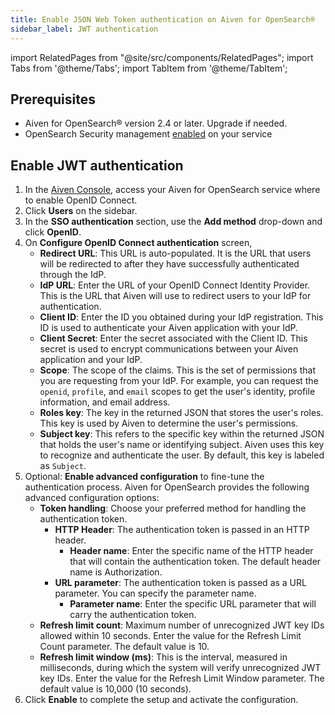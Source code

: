 ```yaml
---
title: Enable JSON Web Token authentication on Aiven for OpenSearch®
sidebar_label: JWT authentication
---
```


import RelatedPages from "@site/src/components/RelatedPages";
import Tabs from '@theme/Tabs';
import TabItem from '@theme/TabItem';

## Prerequisites

-   Aiven for OpenSearch® version 2.4 or later. Upgrade if needed.
-   OpenSearch Security management
    [enabled](/docs/products/opensearch/howto/enable-opensearch-security)
    on your service

## Enable JWT authentication

<Tabs groupId="group1">
<TabItem value="gui" label="Console" default>

1.  In the [Aiven Console](https://console.aiven.io/), access your Aiven
    for OpenSearch service where to enable OpenID Connect.
1.  Click **Users** on the sidebar.
1.  In the **SSO authentication** section, use the **Add method**
    drop-down and click **OpenID**.
1.  On **Configure OpenID Connect authentication** screen,
    -   **Redirect URL**: This URL is auto-populated. It is the URL that
        users will be redirected to after they have successfully
        authenticated through the IdP.
    -   **IdP URL**: Enter the URL of your OpenID Connect Identity
        Provider. This is the URL that Aiven will use to redirect users
        to your IdP for authentication.
    -   **Client ID**: Enter the ID you obtained during your IdP
        registration. This ID is used to authenticate your Aiven
        application with your IdP.
    -   **Client Secret**: Enter the secret associated with the Client
        ID. This secret is used to encrypt communications between your
        Aiven application and your IdP.
    -   **Scope**: The scope of the claims. This is the set of
        permissions that you are requesting from your IdP. For example,
        you can request the `openid`, `profile`, and `email` scopes to
        get the user's identity, profile information, and email
        address.
    -   **Roles key**: The key in the returned JSON that stores the
        user's roles. This key is used by Aiven to determine the
        user's permissions.
    -   **Subject key**: This refers to the specific key within the
        returned JSON that holds the user's name or identifying
        subject. Aiven uses this key to recognize and authenticate the
        user. By default, this key is labeled as `Subject`.
1.  Optional: **Enable advanced configuration** to fine-tune
    the authentication process. Aiven for OpenSearch provides the
    following advanced configuration options:
    -   **Token handling**: Choose your preferred method for handling
        the authentication token.
        -   **HTTP Header**: The authentication token is passed in an
            HTTP header.
            -   **Header name**: Enter the specific name of the HTTP
                header that will contain the authentication token. The
                default header name is Authorization.
        -   **URL parameter**: The authentication token is passed as a
            URL parameter. You can specify the parameter name.
            -   **Parameter name**: Enter the specific URL parameter
                that will carry the authentication token.
    -   **Refresh limit count**: Maximum number of unrecognized JWT key
        IDs allowed within 10 seconds. Enter the value for the Refresh
        Limit Count parameter. The default value is 10.
    -   **Refresh limit window (ms)**: This is the interval, measured in
        milliseconds, during which the system will verify unrecognized
        JWT key IDs. Enter the value for the Refresh Limit Window
        parameter. The default value is 10,000 (10 seconds).
1.  Click **Enable** to complete the setup and activate the
    configuration.

</TabItem>
<TabItem value="cli" label="CLI">

</TabItem>
<TabItem value="api" label="API">

</TabItem>
</Tabs>

<RelatedPages/>
